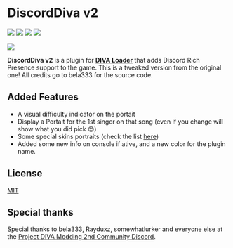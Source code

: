 # DiscordDiva v2

![](https://img.shields.io/github/v/release/nevespt/DiscordDivaV2?style=for-the-badge)
![](https://img.shields.io/github/release-date/nevespt/DiscordDivaV2?style=for-the-badge)
![](https://img.shields.io/github/license/nevespt/DiscordDivaV2?style=for-the-badge)
![](https://img.shields.io/badge/Next%20Features-none-red?style=for-the-badge)

![](https://cld.pt/dl/download/2c8a14a8-5078-4836-838f-e8353d8e55d6/Sem%20nome.png)

**DiscordDiva v2** is a plugin for [**DIVA Loader**](https://github.com/Rayduxz/DIVA-Loader "**DIVA Loader**") that adds Discord Rich Presence support to the game.
This is a tweaked version from the original one! All credits go to bela333 for the source code.

## Added Features
- A visual difficulty indicator on the portait
- Display a Portait for the 1st singer on that song (even if you change will show what you did pick 😊)
- Some special skins portraits (check the list [here](skins.md))
- Added some new info on console if ative, and a new color for the plugin name.


## License
[MIT](https://choosealicense.com/licenses/mit/ "MIT")
## Special thanks
Special thanks to bela333, Rayduxz, somewhatlurker and everyone else at the [Project DIVA Modding 2nd Community Discord](https://discord.gg/cvBVGDZ "Project DIVA Modding 2nd Community Discord").
